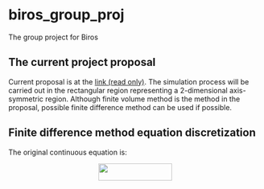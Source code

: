 
# biros\_group\_proj
The group project for Biros

## The current project proposal

Current proposal is at the [link  (read only)][1]. The simulation process will be carried out in the rectangular region representing a 2-dimensional axis-symmetric region. Although finite volume method is the method in the proposal, possible finite difference method can be used if possible.

## Finite difference method equation discretization 

The original continuous equation is:

<p align="center"><img src="/tex/c83032e3696a0cdea9bff801e9295c41.svg?invert_in_darkmode&sanitize=true" align=middle width=145.5763914pt height=34.7253258pt/></p>

[1]:	https://www.overleaf.com/read/hzzczmvjnnht